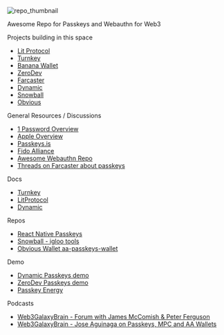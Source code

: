 ![repo_thumbnail](https://github.com/crypblizz8/awesome-web3-passkeys/assets/45455218/8f7452cb-eb92-4f67-88b3-468a332410ea)

Awesome Repo for Passkeys and Webauthn for Web3

Projects building in this space

- [Lit Protocol](https://litprotocol.com/)
- [Turnkey](https://www.turnkey.com/)
- [Banana Wallet](https://www.bananawallet.xyz/)
- [ZeroDev](https://zerodev.app/)
- [Farcaster](https://www.farcaster.xyz/)
- [Dynamic](https://www.dynamic.xyz/)
- [Snowball](https://iglootools.xyz/)
- [Obvious](https://www.obvious.technology/)

General Resources / Discussions

- [1 Password Overview](https://1password.com/product/passkeys)
- [Apple Overview](https://developer.apple.com/passkeys/)
- [Passkeys.is](https://passkeys.is/)
- [Fido Alliance](https://fidoalliance.org/)
- [Awesome Webauthn Repo](https://github.com/herrjemand/awesome-webauthn)
- [Threads on Farcaster about passkeys](https://flink.fyi/channels/farcaster-dev/0xa07cb38be346f18917886bdc963636b2413377f8)

Docs

- [Turnkey](https://docs.turnkey.com/passkeys/introduction)
- [LitProtocol](https://developer.litprotocol.com/v2/pkp/authhelpers/overview/)
- [Dynamic](https://docs.dynamic.xyz/embedded-wallets/passkeys)

Repos

- [React Native Passkeys](https://github.com/peterferguson/react-native-passkeys)
- [Snowball - igloo tools](https://github.com/snowball-tools/iglootools-home)
- [Obvious Wallet aa-passkeys-wallet](https://github.com/itsobvioustech/aa-passkeys-wallet)

Demo

- [Dynamic Passkeys demo](https://passkeys.dynamic.xyz/)
- [ZeroDev Passkeys demo](https://pkp-walletconnect.vercel.app/)
- [Passkey Energy](https://passkey.energy/login)

Podcasts

- [Web3GalaxyBrain - Forum with James McComish & Peter Ferguson](https://open.spotify.com/episode/64FsYOoGfFj1651EVQhOrT?si=2255dca4fb844f7a)
- [Web3GalaxyBrain - Jose Aguinaga on Passkeys, MPC and AA Wallets](https://open.spotify.com/episode/1z4HJqXgFlrG4t1FX9CN8x?si=8ae9e8abdc1c459f)
